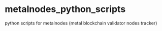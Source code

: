 # metalnodes_python_scripts
python scripts for metalnodes (metal blockchain validator nodes tracker)
